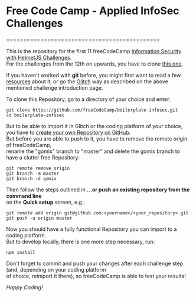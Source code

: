 # Free Code Camp - Applied InfoSec Challenges
=============================================

This is the repository for the first 11 freeCodeCamp [Information Security with HelmetJS Challenges](https://learn.freecodecamp.org/information-security-and-quality-assurance/information-security-with-helmetjs/).  
For the challenges from the 12th on upwards, you have to clone [this one](https://github.com/freeCodeCamp/boilerplate-bcrypt). 

If you haven't worked with **git** before, you might first want to read a few   
[resources](http://try.github.io/) about it, or go the [Glitch](https://glitch.com/) 
way as described on the above mentioned challenge introduction page.

To clone this Repository, go to a directory of your choice and enter:
```
git clone https://github.com/freeCodeCamp/boilerplate-infosec.git
cd boilerplate-infosec
```
But to be able to import it in Glitch or the coding platform of your choice,  
you have to [create your own Repository on GitHub](https://help.github.com/articles/creating-a-new-repository/).  
But before you are able to push to it, you have to remove the remote origin of
freeCodeCamp,   
rename the "gomix" branch to "master" and delete the gomix branch
to have a clutter free Repository:
```
git remote remove origin
git branch -m master
git branch -d gomix
```
Then follow the steps outlined in **...or push an existing repository from the command line**  
on the **Quick setup** screen, e.g.:
```
git remote add origin git@github.com:<yourname>/<your_repository>.git
git push -u origin master
```

Now you should have a fully functional Repository you can import to a coding platform.  
But to develop locally, there is one more step necessary, run:
```
npm install
```

Don't forget to commit and push your changes after each challenge step (and, 
depending on your coding platform      
of choice, reimport it there), so freeCodeCamp is able to test your results!  

*Happy Coding!*